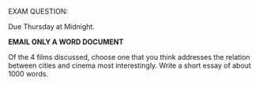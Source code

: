 EXAM QUESTION:

Due Thursday at Midnight.

**EMAIL ONLY A WORD DOCUMENT**

Of the 4 films discussed, choose one that you think addresses the relation between cities and cinema most interestingly. Write a short essay of about 1000 words.
